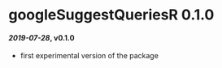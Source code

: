 # googleSuggestQueriesR 0.1.0

#### *2019-07-28*, v0.1.0
* first experimental version of the package
